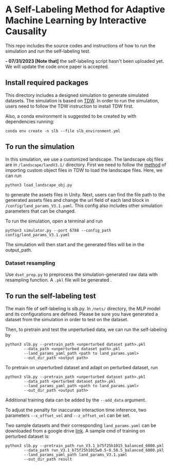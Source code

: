 # A Self-Labeling Method for Adaptive Machine Learning by Interactive Causality


This repo includes the source codes and instructions of how to run the
simulation and run the self-labeling test.

**- 07/31/2023  [Note that]** the self-labeling script hasn't been uploaded yet. We will update the code once paper is
accepted.

## Install required packages


This directory includes a designed simulation to generate simulated datasets. 
The simulation is based on [TDW](https://github.com/threedworld-mit/tdw). In order to 
run the simulation, users need to follow the TDW instruction to install TDW first.

Also, a conda environment is suggested to be created by with dependencies running:
```
conda env create -n slb --file slb_environment.yml
```


## To run the simulation


In this simulation, we use a customized landscape. The landscape obj files are 
in ```/landscape/landV3.1/``` directory. First we need to follow the [method](https://github.com/threedworld-mit/tdw/blob/master/Documentation/lessons/custom_models/custom_models.md) 
of importing
custom object files in TDW to load the landscape files. Here, we can run
```
python3 load_landscape_obj.py
```
to generate the assets files in Unity. Next, users can find the file path to the 
generated assets files and change the url field of each land block in 
```/config/land_params_V3.1.yaml```. This config also includes other simulation parameters
that can be changed. 

To run the simulation, open a terminal and run
```
python3 simulator.py --port 6788 --config_path config/land_params_V3.1.yaml
```

The simulation will then start and the generated files will be in the output_path.

### Dataset resampling
Use ```dset_prep.py``` to preprocess the simulation-generated raw data with resampling function. A ```.pkl``` file
will be generated .



## To run the self-labeling test

The main file of self-labeling is slb.py. In ```/nets/``` directory, the MLP model
and its configurations are defined. Please be sure you have generated a dataset
from the simulation in order to test on the dataset.

Then, to pretrain and test the unperturbed data, we can run the self-labeling by
```
python3 slb.py --pretrain_path <unperturbed dataset path>.pkl 
        --data_path <unperturbed dataset path>.pkl 
        --land_params_yaml_path <path to land_params.yaml>
        --out_dir_path <output path>
```

To pretrain on unperturbed dataset and adapt on perturbed dataset, run
```
python3 slb.py --pretrain_path <unperturbed dataset path>.pkl 
        --data_path <perturbed dataset path>.pkl 
        --land_params_yaml_path <path to land_params.yaml>
        --out_dir_path <output path>
```

Additional training data can be added by the ```--add_data``` argument.


To adjust the penalty for inaccurate interaction time inference, two parameters 
```--x_offset_vel``` and ```--z_offset_vel``` can be set.

Two sample datasets and their corresponding ```land_params.yaml``` can be downloaded from a google 
drive [link](https://drive.google.com/drive/folders/1wPcWQjs88ON8h_E7BlC1A9-qPjeesfM4?usp=sharing). 
A sample cmd of training on perturbed dataset is:
```
python3 slb.py --pretrain_path run_V3.1_b75f25h1015_balanced_6000.pkl 
        --data_path run_V3.1_b75f25h1015w0.5-0.50.5_balanced_6000.pkl 
        --land_params_yaml_path land_params_V3.1.yaml
        --out_dir_path result
```






